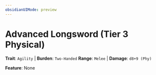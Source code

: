 ```yaml
---
obsidianUIMode: preview
---
```

# Advanced Longsword (Tier 3 Physical)

**Trait**: `Agility` | **Burden**: `Two-Handed`
**Range**: `Melee` | **Damage**: `d8+9 (Phy)`

**Feature**: None
